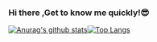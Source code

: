 ###                               Hi there ,Get to know me quickly!😎  

[![Anurag's github stats](https://github-readme-stats.vercel.app/api?username=Langwenchong&count_private=true&show_icons=true&theme=gotham&show_owner=true)](https://github.com/anuraghazra/github-readme-stats)[![Top Langs](https://github-readme-stats.vercel.app/api/top-langs/?username=Langwenchong&theme=gotham&layout=compact&height=194.8px)](https://github.com/anuraghazra/github-readme-stats)

